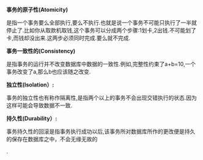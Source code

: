 **事务的原子性\(Atomicity\)**

是指一个事务要么全部执行,要么不执行.也就是说一个事务不可能只执行了一半就停止了.比如你从取款机取钱,这个事务可以分成两个步骤:1划卡,2出钱.不可能划了卡,而钱却没出来.这两步必须同时完成.要么就不完成.

**事务一致性的\(Consistency\)**

是指事务的运行并不改变数据库中数据的一致性.例如,完整性约束了a+b=10,一个事务改变了a,那么b也应该随之改变.

**独立性\(Isolation）:**

事务的独立性也有称作隔离性,是指两个以上的事务不会出现交错执行的状态.因为这样可能会导致数据不一致.

**持久性\(Durability）:**

事务持久性的回滚是指事务执行成功以后,该事务所对数据库所作的更改便是持久的保存在数据库之中，不会无缘无故的

.


